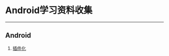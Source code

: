 # Android学习资料收集
---

## Android

1. [插件化](https://github.com/tingshuonitiao/AndroidStudyData/blob/master/%E6%8F%92%E4%BB%B6%E5%8C%96.md)
